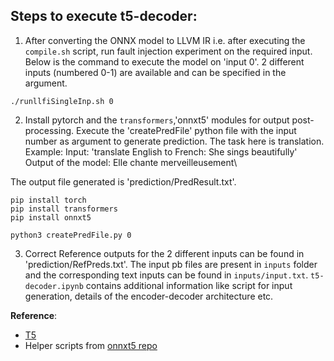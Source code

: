 ## Steps to execute t5-decoder: 

1. After converting the ONNX model to LLVM IR i.e. after executing the `compile.sh` script, run fault injection experiment on the required input. Below is the command to execute the model on 'input 0'. 2 different inputs (numbered 0-1) are available and can be specified in the argument. 
```
./runllfiSingleInp.sh 0
```

2. Install pytorch and the `transformers`,'onnxt5' modules for output post-processing. Execute the 'createPredFile' python file with the input number as argument to generate prediction. The task here is translation.\
Example: Input: 'translate English to French: She sings beautifully' \
Output of the model: Elle chante merveilleusement\
 
The output file generated is 'prediction/PredResult.txt'.
```
pip install torch
pip install transformers
pip install onnxt5

python3 createPredFile.py 0
```

3. Correct Reference outputs for the 2 different inputs can be found in 'prediction/RefPreds.txt'. The input pb files are present in `inputs` folder and the corresponding text inputs can be found in `inputs/input.txt`. `t5-decoder.ipynb` contains additional information like script for input generation, details of the encoder-decoder architecture etc. 

**Reference**:
- [T5](https://github.com/onnx/models/tree/main/text/machine_comprehension/t5)
- Helper scripts from [onnxt5 repo](https://github.com/abelriboulot/onnxt5)
